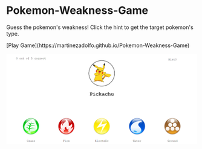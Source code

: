 # Pokemon-Weakness-Game 

Guess the pokemon's weakness!
Click the hint to get the target pokemon's type.
<p>[Play Game](https://martinezadolfo.github.io/Pokemon-Weakness-Game)</p>
 
 ![Game Demo](/PokemonGameDemo.PNG) 
